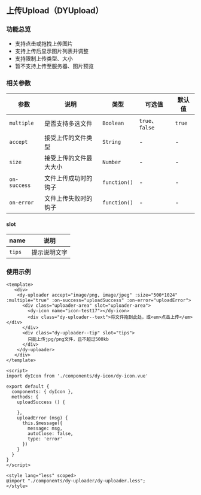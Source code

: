 ##  上传Upload（DYUpload）

### 功能总览

  * 支持点击或拖拽上传图片
  * 支持上传后显示图片列表并调整
  * 支持限制上传类型、大小
  * 暂不支持上传至服务器、图片预览

### 相关参数

  | 参数                     | 说明             | 类型        | 可选值                              | 默认值           |
  | ------------------------ | ---------------- | ----------- | ---------------------------------- | ---------------- |
  | `multiple`              | 是否支持多选文件 | `Boolean`  | `true`、`false`                        |     `true`       |
  | `accept`                | 接受上传的文件类型 | `String`  |     -                             |          -          |
  | `size`            | 接受上传的文件最大大小    | `Number` | -                              | -                   |
  | `on-success`             | 文件上传成功时的钩子     | `function()`  | -                   | -                 |
  | `on-error`                 | 文件上传失败时的钩子     | `function()`  | -       | -                   |

#### slot
| name                    | 说明             |
| ------------------------ | ---------------- |
| `tips`              | 提示说明文字 | 

### 使用示例
```
<template>
   <div>
    <dy-uploader accept="image/png, image/jpeg" :size="500*1024" :multiple="true" :on-success="uploadSuccess" :on-error="uploadError">
      <div class="uploader-area" slot="uploader-area">
        <dy-icon name="icon-test17"></dy-icon>
        <div class="dy-uploader--text">将文件拖到此处，或<em>点击上传</em></div>
      </div>
      <div class="dy-uploader--tip" slot="tips">
        只能上传jpg/png文件，且不超过500kb
      </div>
    </dy-uploader>
   </div>
</template>

<script>
import dyIcon from './components/dy-icon/dy-icon.vue'

export default {
  components: { dyIcon },
  methods: {
    uploadSuccess () {

    },
    uploadError (msg) {
      this.$message({
        message: msg,
        autoClose: false,
        type: 'error'
      })
    }
  }
}
</script>

<style lang="less" scoped>
@import "./components/dy-uploader/dy-uploader.less";
</style>


```

